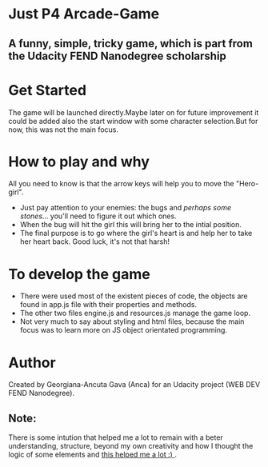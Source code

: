 # Just P4 Arcade-Game
## A funny, simple, tricky game, which is part from the Udacity FEND Nanodegree scholarship 

# Get Started
The game will be launched directly.Maybe later on for future improvement it could be added also the start window with some character selection.But for now, this was not the main focus.

# How to play and why
All you need to know is that the arrow keys will help you to move the "Hero-girl".
- Just pay attention to your enemies: the bugs and *perhaps some stones*... you'll need to figure it out which ones.
- When the bug will hit the girl this will bring her to the intial position.
- The final purpose is to go where the girl's heart is and help her to take her heart back.
Good luck, it's not that harsh! 

# To develop the game
- There were used most of the existent pieces of code, the objects are found in app.js  file with their properties and methods.
- The other two files engine.js and resources.js manage the game loop.
- Not very much to say about styling and html files, because the main focus was to learn more on JS object orientated programming.

# Author
Created by Georgiana-Ancuta Gava (Anca) for an Udacity project (WEB DEV FEND Nanodegree).

## Note:
There is some intution that helped me a lot to remain with a beter understanding, structure, beyond my own creativity and how I thought the logic of some elements and [this helped me a lot :) ](https://matthewcranford.com/?s=Arcade).






